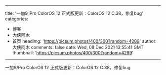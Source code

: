 
---
title: '一加9_Pro ColorOS 12 正式版更新：ColorOS 12 C.38，修复bug'
categories: 
 - 博客
 - 大侠阿木
 - 首页
headimg: 'https://picsum.photos/400/300?random=4289'
author: 大侠阿木
comments: false
date: Wed, 08 Dec 2021 13:55:41 GMT
thumbnail: 'https://picsum.photos/400/300?random=4289'
---

<div>   
一加9/Pro ColorOS 12 正式版更新：ColorOS 12 C.38，修复bug  
</div>
            